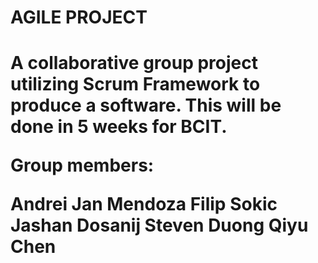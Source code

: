 <h1>AGILE PROJECT<h1>

<p>A collaborative group project utilizing Scrum Framework to produce a software. This will be done in 5 weeks for BCIT.</p>


<p>Group members:</p>

Andrei Jan Mendoza
Filip Sokic
Jashan Dosanij
Steven Duong
Qiyu Chen
